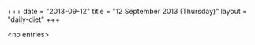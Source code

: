 +++
date = "2013-09-12"
title = "12 September 2013 (Thursday)"
layout = "daily-diet"
+++

<p>&lt;no entries&gt;</p>
